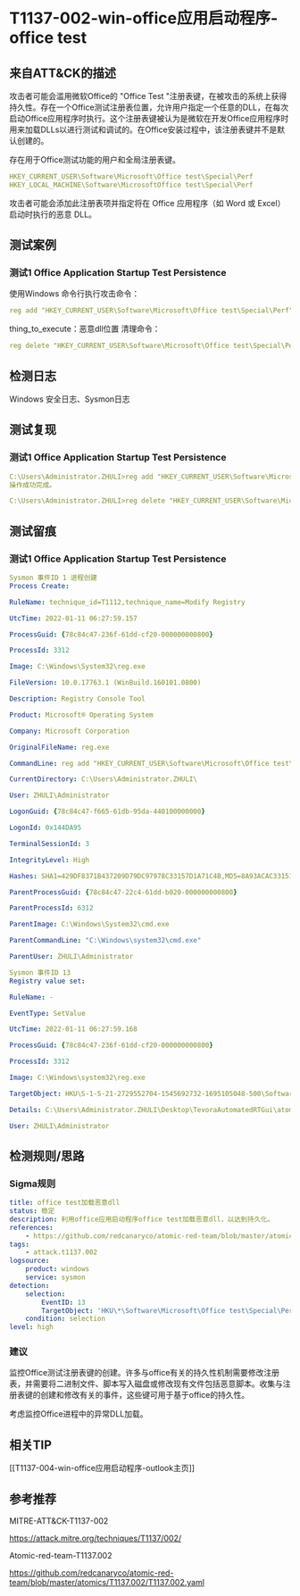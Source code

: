 # T1137-002-win-office应用启动程序-office test

## 来自ATT&CK的描述

攻击者可能会滥用微软Office的 "Office Test "注册表键，在被攻击的系统上获得持久性。存在一个Office测试注册表位置，允许用户指定一个任意的DLL，在每次启动Office应用程序时执行。这个注册表键被认为是微软在开发Office应用程序时用来加载DLLs以进行测试和调试的。在Office安装过程中，该注册表键并不是默认创建的。

存在用于Office测试功能的用户和全局注册表键。

```yml
HKEY_CURRENT_USER\Software\Microsoft\Office test\Special\Perf
HKEY_LOCAL_MACHINE\Software\MicrosoftOffice test\Special\Perf
```

攻击者可能会添加此注册表项并指定将在 Office 应用程序（如 Word 或 Excel）启动时执行的恶意 DLL。

## 测试案例

### 测试1 Office Application Startup Test Persistence

使用Windows 命令行执行攻击命令：

```yml
reg add "HKEY_CURRENT_USER\Software\Microsoft\Office test\Special\Perf" /t REG_SZ /d "#{thing_to_execute}"
```

thing_to_execute：恶意dll位置
清理命令：

```yml
reg delete "HKEY_CURRENT_USER\Software\Microsoft\Office test\Special\Perf" /f >nul 2>&1
```

## 检测日志

Windows 安全日志、Sysmon日志

## 测试复现

### 测试1 Office Application Startup Test Persistence

```yml
C:\Users\Administrator.ZHULI>reg add "HKEY_CURRENT_USER\Software\Microsoft\Office test\Special\Perf" /t REG_SZ /d "C:\Users\Administrator.ZHULI\Desktop\TevoraAutomatedRTGui\atomic-red-team-master\atomics\T1137.002\test.dll"
操作成功完成。

C:\Users\Administrator.ZHULI>reg delete "HKEY_CURRENT_USER\Software\Microsoft\Office test\Special\Perf" /f >nul 2>&1
```

## 测试留痕

### 测试1 Office Application Startup Test Persistence

```yml
Sysmon 事件ID 1 进程创建      
Process Create:

RuleName: technique_id=T1112,technique_name=Modify Registry

UtcTime: 2022-01-11 06:27:59.157

ProcessGuid: {78c84c47-236f-61dd-cf20-000000000800}

ProcessId: 3312

Image: C:\Windows\System32\reg.exe

FileVersion: 10.0.17763.1 (WinBuild.160101.0800)

Description: Registry Console Tool

Product: Microsoft® Operating System

Company: Microsoft Corporation

OriginalFileName: reg.exe

CommandLine: reg add "HKEY_CURRENT_USER\Software\Microsoft\Office test\Special\Perf" /t REG_SZ /d "C:\Users\Administrator.ZHULI\Desktop\TevoraAutomatedRTGui\atomic-red-team-master\atomics\T1137.002\test.dll"

CurrentDirectory: C:\Users\Administrator.ZHULI\

User: ZHULI\Administrator

LogonGuid: {78c84c47-f665-61db-95da-440100000000}

LogonId: 0x144DA95

TerminalSessionId: 3

IntegrityLevel: High

Hashes: SHA1=429DF8371B437209D79DC97978C33157D1A71C4B,MD5=8A93ACAC33151793F8D52000071C0B06,SHA256=19316D4266D0B776D9B2A05D5903D8CBC8F0EA1520E9C2A7E6D5960B6FA4DCAF,IMPHASH=BE482BE427FE212CFEF2CDA0E61F19AC

ParentProcessGuid: {78c84c47-22c4-61dd-b020-000000000800}

ParentProcessId: 6312

ParentImage: C:\Windows\System32\cmd.exe

ParentCommandLine: "C:\Windows\system32\cmd.exe" 

ParentUser: ZHULI\Administrator
```

```yml
Sysmon 事件ID 13      
Registry value set:

RuleName: -

EventType: SetValue

UtcTime: 2022-01-11 06:27:59.168

ProcessGuid: {78c84c47-236f-61dd-cf20-000000000800}

ProcessId: 3312

Image: C:\Windows\system32\reg.exe

TargetObject: HKU\S-1-5-21-2729552704-1545692732-1695105048-500\Software\Microsoft\Office test\Special\Perf\(Default)

Details: C:\Users\Administrator.ZHULI\Desktop\TevoraAutomatedRTGui\atomic-red-team-master\atomics\T1137.002\test.dll

User: ZHULI\Administrator
```

## 检测规则/思路

### Sigma规则

```yml
title: office test加载恶意dll
status: 稳定
description: 利用office应用启动程序office test加载恶意dll，以达到持久化。
references:
    - https://github.com/redcanaryco/atomic-red-team/blob/master/atomics/T1137.002/T1137.002.yaml
tags:
    - attack.t1137.002
logsource:
    product: windows
    service: sysmon
detection:
    selection:
        EventID: 13
        TargetObject: 'HKU\*\Software\Microsoft\Office test\Special\Perf'
    condition: selection
level: high
```

### 建议

监控Office测试注册表键的创建。许多与office有关的持久性机制需要修改注册表，并需要将二进制文件、脚本写入磁盘或修改现有文件包括恶意脚本。收集与注册表键的创建和修改有关的事件，这些键可用于基于office的持久性。

考虑监控Office进程中的异常DLL加载。

## 相关TIP

[[T1137-004-win-office应用启动程序-outlook主页]]

## 参考推荐

MITRE-ATT&CK-T1137-002

<https://attack.mitre.org/techniques/T1137/002/>

Atomic-red-team-T1137.002

<https://github.com/redcanaryco/atomic-red-team/blob/master/atomics/T1137.002/T1137.002.yaml>
